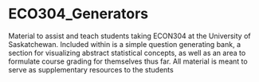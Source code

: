 # ECO304_Generators

Material to assist and teach students taking ECON304 at the University of Saskatchewan. Included within is a simple question generating bank, a section for visualizing abstract statistical concepts, as well as an area to formulate course grading for themselves thus far. All material is meant to serve as supplementary resources to the students
